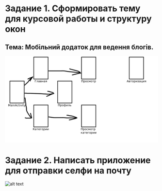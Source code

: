 # Задание 1. Сформировать тему для курсовой работы и структуру окон
## Тема: Мобільний додаток для ведення блогів.
![alt text](https://github.com/VladislavKulik/android/blob/main/lab3/img/3.png)
# Задание 2. Написать приложение для отправки селфи на почту
![alt text](http://url/to/img.png)

